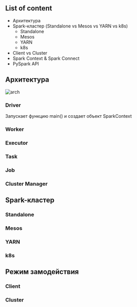 ## List of content
- Архитектура
- Spark-кластер (Standalone vs Mesos vs YARN vs k8s)
  - Standalone
  - Mesos
  - YARN
  - k8s
- Client vs Cluster
- Spark Context & Spark Connect
- PySpark API


## Архитектура
![arch](https://f133fde2.rocketcdn.me/wp-content/uploads/2020/07/apache-spark-architecture.png)

### Driver
Запускает функцию main() и создает объект SparkContext

### Worker
### Executor
### Task
### Job
### Cluster Manager

## Spark-кластер

### Standalone

### Mesos

### YARN

### k8s

## Режим замодействия

### Client

### Cluster
